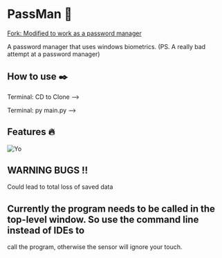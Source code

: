 # PassMan 📜

[Fork: Modified to work as a password manager](https://github.com/luspock/FingerPrint)

A password manager that uses windows biometrics. (PS. A really bad attempt at a password manager)

## How to use ✒️

Terminal: CD to Clone --> 

Terminal: py main.py -->

## Features 🔥
![Yo](https://cdn.discordapp.com/attachments/799536846689271808/805781562968899635/ezgif.com-gif-maker.gif)

## WARNING BUGS ‼️

Could lead to total loss of saved data


## Currently the program needs to be called in the top-level window. So use the command line instead of IDEs to
call the program, otherwise the sensor will ignore your touch.
